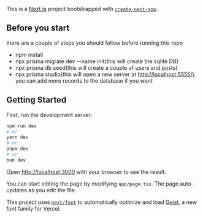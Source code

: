 This is a [Next.js](https://nextjs.org) project bootstrapped with
[`create-next-app`](https://nextjs.org/docs/app/api-reference/cli/create-next-app).

## Before you start

there are a couple of steps you should follow before running this repo

- npm install
- npx prisma migrate dev --name init(this will create the sqlite DB)
- npx prisma db seed(this will create a couple of users and posts)
- npx prisma studio(this will open a new server at
  [http://localhost:5555/](http://localhost:5555/)), you can add more records to
  the database if you want

## Getting Started

First, run the development server:

```bash
npm run dev
# or
yarn dev
# or
pnpm dev
# or
bun dev
```

Open [http://localhost:3000](http://localhost:3000) with your browser to see the
result.

You can start editing the page by modifying `app/page.tsx`. The page
auto-updates as you edit the file.

This project uses
[`next/font`](https://nextjs.org/docs/app/building-your-application/optimizing/fonts)
to automatically optimize and load [Geist](https://vercel.com/font), a new font
family for Vercel.
